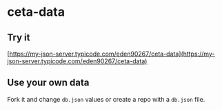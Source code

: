 # ceta-data

## Try it

[https://my-json-server.typicode.com/eden90267/ceta-data](https://my-json-server.typicode.com/eden90267/ceta-data)

## Use your own data

Fork it and change `db.json` values or create a repo with a `db.json` file.
